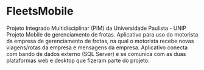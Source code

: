 # FleetsMobile
Projeto Integrado Multidisciplinar (PIM) da Universidade Paulista - UNIP
Projeto Mobile de gerenciamento de frotas.
Aplicativo para uso do motorista da empresa de gerenciamento de frotas, na qual o motorista recebe novas viagens/rotas 
da empresa e mensagens da empresa.
Aplicativo conecta com bando de dados externo (SQL Server) e se comunica com as duas plataformas web e desktop que fizeram parte do projeto.
